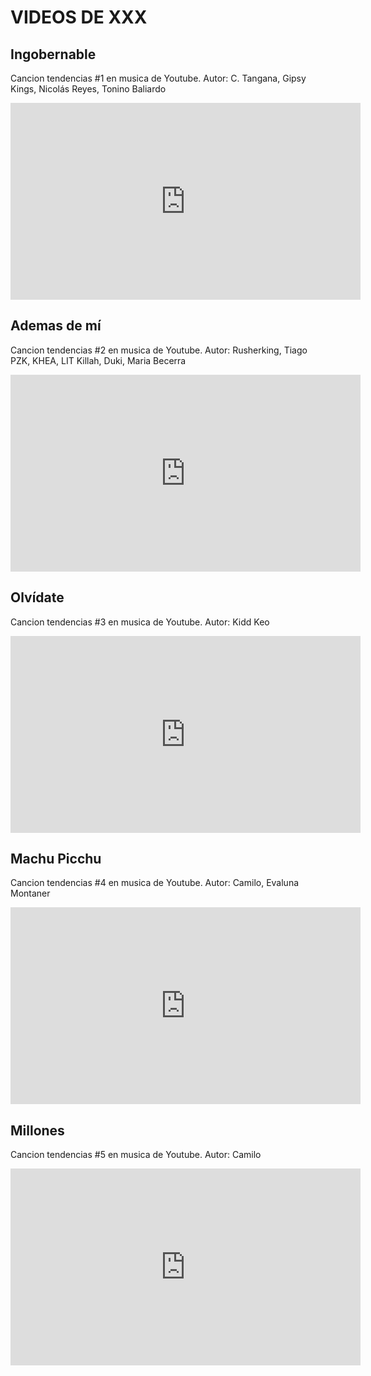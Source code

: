 # VIDEOS DE XXX

## Ingobernable
Cancion tendencias #1 en musica de Youtube. Autor: C. Tangana, Gipsy Kings, Nicolás Reyes, Tonino Baliardo
<iframe width="560" height="315" src="https://www.youtube.com/embed/uV0r4a2QVkQ" frameborder="0" allow="accelerometer; autoplay; clipboard-write; encrypted-media; gyroscope; picture-in-picture" allowfullscreen></iframe>

## Ademas de mí
Cancion tendencias #2 en musica de Youtube. Autor: Rusherking, Tiago PZK, KHEA, LIT Killah, Duki, Maria Becerra
<iframe width="560" height="315" src="https://www.youtube.com/embed/dQlihE2-HLM" frameborder="0" allow="accelerometer; autoplay; clipboard-write; encrypted-media; gyroscope; picture-in-picture" allowfullscreen></iframe>

## Olvídate
Cancion tendencias #3 en musica de Youtube. Autor: Kidd Keo
<iframe width="560" height="315" src="https://www.youtube.com/embed/iK3W9kvsQ_o" frameborder="0" allow="accelerometer; autoplay; clipboard-write; encrypted-media; gyroscope; picture-in-picture" allowfullscreen></iframe>

## Machu Picchu
Cancion tendencias #4 en musica de Youtube. Autor: Camilo, Evaluna Montaner
<iframe width="560" height="315" src="https://www.youtube.com/embed/iuTtlb2COtc" frameborder="0" allow="accelerometer; autoplay; clipboard-write; encrypted-media; gyroscope; picture-in-picture" allowfullscreen></iframe>

## Millones
Cancion tendencias #5 en musica de Youtube. Autor: Camilo
<iframe width="560" height="315" src="https://www.youtube.com/embed/_PQX63SHOuA" frameborder="0" allow="accelerometer; autoplay; clipboard-write; encrypted-media; gyroscope; picture-in-picture" allowfullscreen></iframe>
